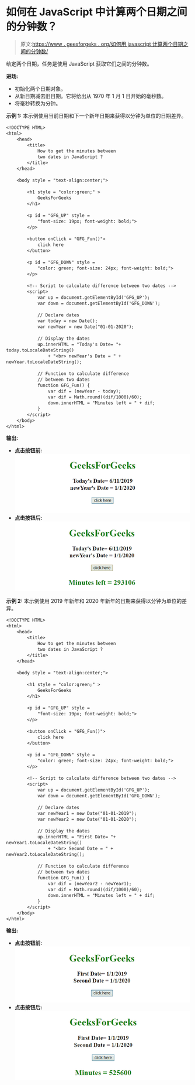 # 如何在 JavaScript 中计算两个日期之间的分钟数？

> 原文:[https://www . geesforgeks . org/如何用 javascript 计算两个日期之间的分钟数/](https://www.geeksforgeeks.org/how-to-calculate-minutes-between-two-dates-in-javascript/)

给定两个日期，任务是使用 JavaScript 获取它们之间的分钟数。

**进场:**

*   初始化两个日期对象。
*   从新日期减去旧日期。它将给出从 1970 年 1 月 1 日开始的毫秒数。
*   将毫秒转换为分钟。

**示例 1:** 本示例使用当前日期和下一个新年日期来获得以分钟为单位的日期差异。

```
<!DOCTYPE HTML> 
<html> 
    <head> 
        <title> 
            How to get the minutes between
            two dates in JavaScript ?
        </title>
    </head> 

    <body style = "text-align:center;"> 

        <h1 style = "color:green;" > 
            GeeksForGeeks 
        </h1>

        <p id = "GFG_UP" style = 
            "font-size: 19px; font-weight: bold;">
        </p>

        <button onClick = "GFG_Fun()">
            click here
        </button>

        <p id = "GFG_DOWN" style = 
            "color: green; font-size: 24px; font-weight: bold;">
        </p>

        <!-- Script to calculate difference between two dates -->
        <script>
            var up = document.getElementById('GFG_UP');
            var down = document.getElementById('GFG_DOWN');

            // Declare dates
            var today = new Date();
            var newYear = new Date("01-01-2020");

            // Display the dates
            up.innerHTML = "Today's Date= "+ today.toLocaleDateString()
                + "<br> newYear's Date = " + newYear.toLocaleDateString();

            // Function to calculate difference
            // between two dates
            function GFG_Fun() {
                var dif = (newYear - today);
                var dif = Math.round((dif/1000)/60);
                down.innerHTML = "Minutes left = " + dif;
            }
        </script> 
    </body> 
</html>
```

**输出:**

*   **点击按钮前:**
    ![](img/ce6358c5de42c199ce4e43dbdce8d875.png)
*   **点击按钮后:**
    ![](img/d66dc90ea7f468c3031ae434b5460daf.png)

**示例 2:** 本示例使用 2019 年新年和 2020 年新年的日期来获得以分钟为单位的差异。

```
<!DOCTYPE HTML> 
<html> 
    <head> 
        <title> 
            How to get the minutes between
            two dates in JavaScript ?
        </title>
    </head> 

    <body style = "text-align:center;"> 

        <h1 style = "color:green;" > 
            GeeksForGeeks 
        </h1>

        <p id = "GFG_UP" style = 
            "font-size: 19px; font-weight: bold;">
        </p>

        <button onClick = "GFG_Fun()">
            click here
        </button>

        <p id = "GFG_DOWN" style = 
            "color: green; font-size: 24px; font-weight: bold;">
        </p>

        <!-- Script to calculate difference between two dates -->
        <script>
            var up = document.getElementById('GFG_UP');
            var down = document.getElementById('GFG_DOWN');

            // Declare dates
            var newYear1 = new Date("01-01-2019");
            var newYear2 = new Date("01-01-2020");

            // Display the dates
            up.innerHTML = "First Date= "+ newYear1.toLocaleDateString()
                + "<br> Second Date = " + newYear2.toLocaleDateString();

            // Function to calculate difference
            // between two dates
            function GFG_Fun() {
                var dif = (newYear2 - newYear1);
                var dif = Math.round((dif/1000)/60);
                down.innerHTML = "Minutes left = " + dif;
            }
        </script> 
    </body> 
</html>                    
```

**输出:**

*   **点击按钮前:**
    ![](img/cce4825666a370f848a68f41a9557b39.png)
*   **点击按钮后:**
    ![](img/bf23f6f9d2d2694c4bbe897332f741c9.png)